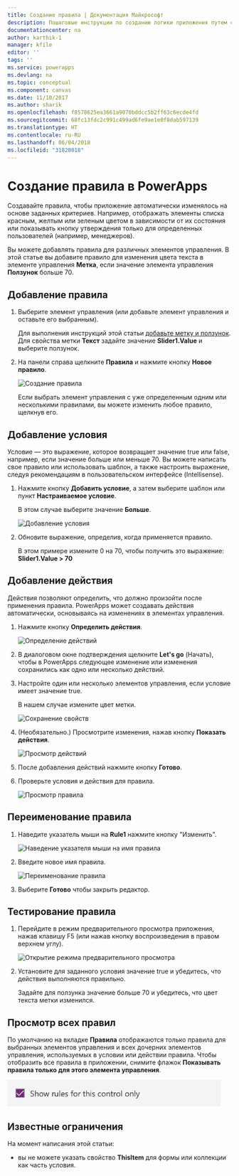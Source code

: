 ```yaml
---
title: Создание правила | Документация Майкрософт
description: Пошаговые инструкции по созданию логики приложения путем создания правил
documentationcenter: na
author: karthik-1
manager: kfile
editor: ''
tags: ''
ms.service: powerapps
ms.devlang: na
ms.topic: conceptual
ms.component: canvas
ms.date: 11/10/2017
ms.author: sharik
ms.openlocfilehash: f8578625ea3661a9070bddcc5b2ff63c6ecde4fd
ms.sourcegitcommit: 68fc13fdc2c991c499ad6fe9ae1e0f8dab597139
ms.translationtype: HT
ms.contentlocale: ru-RU
ms.lasthandoff: 06/04/2018
ms.locfileid: "31828018"
---
```

# <a name="create-a-rule-in-powerapps"></a>Создание правила в PowerApps
Создавайте правила, чтобы приложение автоматически изменялось на основе заданных критериев. Например, отображать элементы списка красным, желтым или зеленым цветом в зависимости от их состояния или показывать кнопку утверждения только для определенных пользователей (например, менеджеров).

Вы можете добавлять правила для различных элементов управления. В этой статье вы добавите правило для изменения цвета текста в элементе управления **Метка**, если значение элемента управления **Ползунок** больше 70.

## <a name="add-a-rule"></a>Добавление правила
1. Выберите элемент управления (или добавьте элемент управления и оставьте его выбранным).

    Для выполнения инструкций этой статьи [добавьте метку и ползунок](add-configure-controls.md). Для свойства метки **Текст** задайте значение **Slider1.Value** и выберите ползунок.

1. На панели справа щелкните **Правила** и нажмите кнопку **Новое правило**.

    ![Создание правила](./media/working-with-rules/new-rule.png)

    Если выбрать элемент управления с уже определенным одним или несколькими правилами, вы можете изменить любое правило, щелкнув его.  

## <a name="add-a-condition"></a>Добавление условия
Условие — это выражение, которое возвращает значение true или false, например, если значение больше или меньше 70. Вы можете написать свое правило или использовать шаблон, а также настроить выражение, следуя рекомендациям в пользовательском интерфейсе (Intellisense).

1. Нажмите кнопку **Добавить условие**, а затем выберите шаблон или пункт **Настраиваемое условие**.

    В этом случае выберите значение **Больше**.

    ![Добавление условия](./media/working-with-rules/rule-conditions.png)

1. Обновите выражение, определив, когда применяется правило.

    В этом примере измените 0 на 70, чтобы получить это выражение:  <br>**Slider1.Value > 70**

## <a name="add-an-action"></a>Добавление действия
Действия позволяют определить, что должно произойти после применения правила. PowerApps может создавать действия автоматически, основываясь на изменениях в элементах управления.

1. Нажмите кнопку **Определить действия**.

    ![Определение действий](./media/working-with-rules/rule-define-actions.png)

1. В диалоговом окне подтверждения щелкните **Let's go** (Начать), чтобы в PowerApps следующее изменение или изменения сохранились как одно или несколько действий.

1. Настройте один или несколько элементов управления, если условие имеет значение true.

    В нашем случае измените цвет метки.

    ![Сохранение свойств](./media/working-with-rules/rule-capture-properties.png)

1. (Необязательно.) Просмотрите изменения, нажав кнопку **Показать действия**.

    ![Просмотр действий](./media/working-with-rules/rule-review-actions.png)

1. После добавления действий нажмите кнопку **Готово**.

1. Проверьте условия и действия для правила.

    ![Просмотр правила](./media/working-with-rules/rule-review.png)

## <a name="rename-the-rule"></a>Переименование правила

1. Наведите указатель мыши на **Rule1** нажмите кнопку "Изменить".

    ![Наведение указателя мыши на имя правила](./media/working-with-rules/hover-over-rules_name.png)

1. Введите новое имя правила.

    ![Переименование правила](./media/working-with-rules/rename-rule.png)

1. Выберите **Готово** чтобы закрыть редактор.

## <a name="test-the-rule"></a>Тестирование правила
1. Перейдите в режим предварительного просмотра приложения, нажав клавишу F5 (или нажав кнопку воспроизведения в правом верхнем углу).

    ![Открытие режима предварительного просмотра](./media/working-with-rules/open-preview.png)

1. Установите для заданного условия значение true и убедитесь, что действия выполняются правильно.

    Задайте для ползунка значение больше 70 и убедитесь, что цвет текста метки изменился.

## <a name="see-all-rules"></a>Просмотр всех правил
По умолчанию на вкладке **Правила** отображаются только правила для выбранных элементов управления и всех дочерних элементов управления, используемых в условии или действии правила. Чтобы отобразить все правила в приложении, снимите флажок **Показывать правила только для этого элемента управления**.

![Удаление фильтра](./media/working-with-rules/rules-filter.png)

## <a name="known-limitations"></a>Известные ограничения
На момент написания этой статьи:

* вы не можете указать свойство **ThisItem** для формы или коллекции как часть условия.
